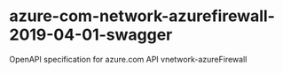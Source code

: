 # azure-com-network-azurefirewall-2019-04-01-swagger
OpenAPI specification for azure.com API vnetwork-azureFirewall
